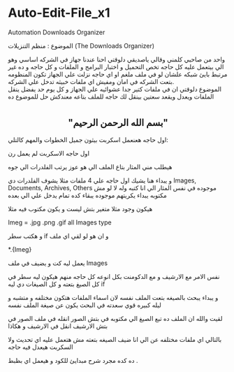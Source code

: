 # Auto-Edit-File_x1
Automation Downloads Organizer



الموضوع : منظم التنزيلات (The Downloads Organizer)

واحد من صاحبي كلمني وقالي ياصديقي دلوقتي احنا عندنا جهاز في الشركه اساسي وهو الي بيتعمل عليه كل حاجه تخص التحميل و اختبار البرامج و الملفات و كل حاجه و ده غير مرتبط بايئ شبكه علشان لو في ملف ملغم او اي حاجه نزلت علي الجهاز تكون المنظومه بتعت الشركه في امان ومفيش اي ملفات خبيثه تدخل علي الشركه.  
الموضوع دلوقتي ان في ملفات كتير جدا عشوائيه علي الجهاز و كل يوم حد يفضل ينقل الملفات ويعدل ويقعد سعتين بينقل لك حاجه للملف بتاعه معندكش حل للموضوع ده 



<h1 align="center">
</h1>
<h2 align="center">
 "بسم الله الرحمن الرحيم"
</h2>



اول حاجه هعنعمل اسكربت بيثون جميل الخطوات والمهم كالتلي:

اول حاجه الاسكربت لم يعمل رن



هيطلب مني المثار بتاع الملف الي هو عوز يرتب الفلدرات الي جوه

و يبداء هنا يشيك اول حاجه علي 4 ملفات مثلا يشوف الفلدرات دي  Images, Documents, Archives, Others موجوده في نفس المثار الي انا كتبه وله لا لو مش مكتوبه يبداء يكريتهم موجوده يبقاء كده تمام يدخل علي الي بعده

هيكون وجود مثلا متغير بتش ليست و يكون مكتوب فيه مثلا


Imeg = .jpg .png .gif all Images type

و هكتب سطر if و ان هو لو لقي اي ملف


*.{Imeg}

يعمل ليه كت و يضيف في ملف Images


نفس الامر مع الارشيف و مع الدكومنت بكل انوعه كل حاجه منهم هيكون ليه سطر في كل الصيغ بتعته و كل الصيغات دي ليه if


و يبداء يبحث بالصيغه بتعت الملف نفسه لان اسماء الملفات هتكون مختلفه و متشبه و ليله كبيره قوي سعدته في البحث يكون عن صيغة الملف نفسه


لقيت والله ان الملف ده تبع الصيغ الي مكتوبه في بتش الصور انقله في ملف الصور في بتش الارشيف انقل في الارشيف و هكاذا


بالتالي اي ملفات مختلفه عن الي انا ضيف الصيغه بتعته مش هتعمل عليه اي تحديث ولا السكربت هيعدل فيه حاجه

ده كده مجرد شرح مبدايئ للكود و هيعمل اي بظبط .


